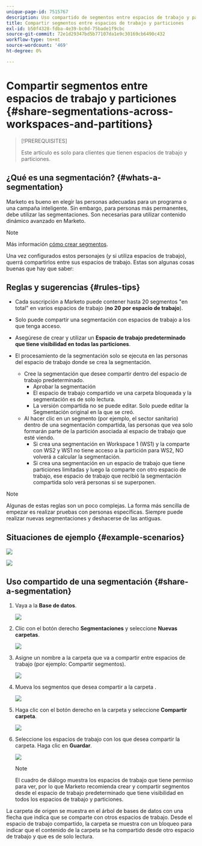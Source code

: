 ```yaml
---
unique-page-id: 7515767
description: Uso compartido de segmentos entre espacios de trabajo y particiones - Documentos de Marketo - Documentación del producto
title: Compartir segmentos entre espacios de trabajo y particiones
exl-id: b50f4328-fdba-4e39-bc0d-75bade1f9cbc
source-git-commit: 72e1d29347bd5b77107da1e9c30169cb6490c432
workflow-type: tm+mt
source-wordcount: '469'
ht-degree: 0%

---
```


# Compartir segmentos entre espacios de trabajo y particiones {#share-segmentations-across-workspaces-and-partitions}

>[!PREREQUISITES]
>
>Este artículo es solo para clientes que tienen espacios de trabajo y particiones.

## ¿Qué es una segmentación? {#whats-a-segmentation}

Marketo es bueno en elegir las personas adecuadas para un programa o una campaña inteligente. Sin embargo, para personas más permanentes, debe utilizar las segmentaciones. Son necesarias para utilizar contenido dinámico avanzado en Marketo.

>[!NOTE]
>
>Más información [cómo crear segmentos](/help/marketo/product-docs/personalization/segmentation-and-snippets/segmentation/create-a-segmentation.md).

Una vez configurados estos personajes (_y_ si utiliza espacios de trabajo), querrá compartirlos entre sus espacios de trabajo. Estas son algunas cosas buenas que hay que saber:

## Reglas y sugerencias {#rules-tips}

* Cada suscripción a Marketo puede contener hasta 20 segmentos &quot;en total&quot; en varios espacios de trabajo (**no 20 por espacio de trabajo**).
* Solo puede compartir una segmentación con espacios de trabajo a los que tenga acceso.
* Asegúrese de crear y utilizar un **Espacio de trabajo predeterminado que tiene visibilidad en todas las particiones**.

* El procesamiento de la segmentación solo se ejecuta en las personas del espacio de trabajo donde se crea la segmentación.

   * Cree la segmentación que desee compartir dentro del espacio de trabajo predeterminado.
      * Aprobar la segmentación
      * El espacio de trabajo compartido ve una carpeta bloqueada y la segmentación es de solo lectura.
      * La versión compartida no se puede editar. Solo puede editar la Segmentación original en la que se creó.
   * Al hacer clic en un segmento (por ejemplo, el sector sanitario) dentro de una segmentación compartida, las personas que vea solo formarán parte de la partición asociada al espacio de trabajo que esté viendo.
      * Si crea una segmentación en Workspace 1 (WS1) y la comparte con WS2 y WS1 no tiene acceso a la partición para WS2, NO volverá a calcular la segmentación.
      * Si crea una segmentación en un espacio de trabajo que tiene particiones limitadas y luego la comparte con otro espacio de trabajo, ese espacio de trabajo que recibió la segmentación compartida solo verá personas si se superponen.


>[!NOTE]
>
>Algunas de estas reglas son un poco complejas. La forma más sencilla de empezar es realizar pruebas con personas específicas. Siempre puede realizar nuevas segmentaciones y deshacerse de las antiguas.

## Situaciones de ejemplo {#example-scenarios}

![](assets/image2015-5-27-16-3a26-3a25.png)

![](assets/image2015-5-27-16-3a26-3a48.png)

## Uso compartido de una segmentación {#share-a-segmentation}

1. Vaya a la **Base de datos**.

   ![](assets/image2017-3-29-8-3a15-3a40.png)

1. Clic con el botón derecho **Segmentaciones** y seleccione **Nuevas carpetas**.

   ![](assets/image2017-3-29-8-3a40-3a31.png)

1. Asigne un nombre a la carpeta que va a compartir entre espacios de trabajo (por ejemplo: Compartir segmentos).

   ![](assets/image2017-3-29-8-3a40-3a45.png)

1. Mueva los segmentos que desea compartir a la carpeta .

   ![](assets/image2017-3-29-8-3a41-3a3.png)

1. Haga clic con el botón derecho en la carpeta y seleccione **Compartir carpeta**.

   ![](assets/image2017-3-29-8-3a41-3a19.png)

1. Seleccione los espacios de trabajo con los que desea compartir la carpeta. Haga clic en **Guardar**.

   ![](assets/image2015-5-27-11-3a6-3a40.png)

   >[!NOTE]
   >
   >El cuadro de diálogo muestra los espacios de trabajo que tiene permiso para ver, por lo que Marketo recomienda crear y compartir segmentos desde el espacio de trabajo predeterminado que tiene visibilidad en todos los espacios de trabajo y particiones.

La carpeta de origen se muestra en el árbol de bases de datos con una flecha que indica que se comparte con otros espacios de trabajo. Desde el espacio de trabajo compartido, la carpeta se muestra con un bloqueo para indicar que el contenido de la carpeta se ha compartido desde otro espacio de trabajo y que es de solo lectura.
